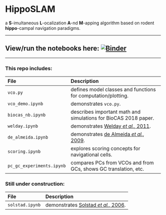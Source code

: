 # HippoSLAM

a **S**-imultaneous **L**-ocalization **A**-nd **M**-apping algorithm based on rodent **hippo**-campal navigation paradigms.

* * *

## View/run the notebooks here: [![Binder](https://mybinder.org/badge.svg)](https://mybinder.org/v2/gh/acellon/hipposlam/master)

* * *

### This repo includes:

| File                      | Description                                                     |
|:--------------------------|:----------------------------------------------------------------|
| `vco.py`                  | defines model classes and functions for computation/plotting.   |
| `vco_demo.ipynb`          | demonstrates `vco.py`.                                          |
| `biocas_nb.ipynb`         | describes important math and simulations for BioCAS 2018 paper. |
| `welday.ipynb`            | demonstrates [Welday _et al._, 2011][welday].                   |
| `de_almeida.ipynb`        | demonstrates [de Almeida _et al._, 2009][de almeida].           |
| `scoring.ipynb`           | explores scoring concepts for navigational cells.               |
| `pc_gc_experiments.ipynb` | compares PCs from VCOs and from GCs, shows GC translation, etc. |

### Still under construction:

| File            | Description                                     |
|:----------------|:------------------------------------------------|
| `solstad.ipynb` | demonstrates [Solstad _et al._, 2006][solstad]. |

[welday]: http://www.jneurosci.org/content/31/45/16157.long

[de almeida]: http://www.jneurosci.org/content/29/23/7504.long

[solstad]: https://www.ncbi.nlm.nih.gov/pubmed/17094145
